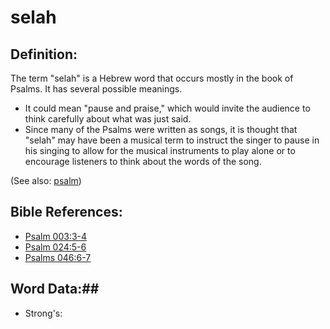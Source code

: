 # selah #

## Definition: ##

The term "selah" is a Hebrew word that occurs mostly in the book of Psalms. It has several possible meanings.

* It could mean "pause and praise," which would invite the audience to think carefully about what was just said.
* Since many of the Psalms were written as songs, it is thought that "selah" may have been a musical term to instruct the singer to pause in his singing to allow for the musical instruments to play alone or to encourage listeners to think about the words of the song.

(See also: [psalm](../other/psalm.md))

## Bible References: ##

* [Psalm 003:3-4](rc://en/tn/help/psa/003/003)
* [Psalm 024:5-6](rc://en/tn/help/psa/024/005)
* [Psalms 046:6-7](rc://en/tn/help/psa/046/006)

## Word Data:##

* Strong's: 

